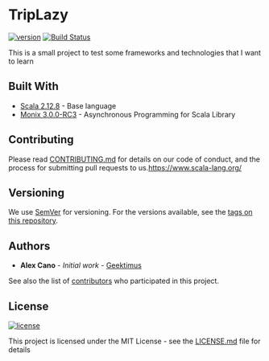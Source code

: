 # TripLazy

[![version](https://img.shields.io/badge/version-0.1.0--SNAPSHOT-brightgreen.svg)][semver]
[![Build Status](https://travis-ci.org/geektimus/triplazy.svg?branch=master)][travis_url]

This is a small project to test some frameworks and technologies that I want to learn

## Built With

- [Scala 2.12.8][scala] - Base language
- [Monix 3.0.0-RC3][monix] - Asynchronous Programming for Scala Library

## Contributing

Please read [CONTRIBUTING.md][contributing] for details on our code of conduct, and the process for submitting pull requests to us.https://www.scala-lang.org/

## Versioning

We use [SemVer][semver] for versioning. For the versions available, see the [tags on this repository][project_tags].

## Authors

- **Alex Cano** - _Initial work_ - [Geektimus][profile]

See also the list of [contributors][project_contributors] who participated in this project.

## License

[![license](https://img.shields.io/badge/license-MIT-blue.svg)][license]

This project is licensed under the MIT License - see the [LICENSE.md][license] file for details

[travis_url]: https://travis-ci.org/geektimus/triplazy	"Travis CI"
[scala]: https://www.scala-lang.org/	"Scala Language"
[monix]: https://monix.io/	"Monix IO"

[contributing]: CONTRIBUTING.md
[semver]: http://semver.org/
[project_tags]: https://github.com/geektimus/triplazy/tags	"TripLazy"
[profile]: https://github.com/Geektimus
[project_contributors]: https://github.com/geektimus/triplazy/graphs/contributors	"Contributors"
[license]: LICENSE.md	"License"
